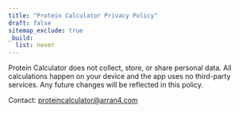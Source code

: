 ```yaml
---
title: "Protein Calculator Privacy Policy"
draft: false
sitemap_exclude: true
_build:
  list: never
---
```


Protein Calculator does not collect, store, or share personal data. All calculations happen on your device and the app uses no third-party services. Any future changes will be reflected in this policy.

Contact: proteincalculator@arran4.com

